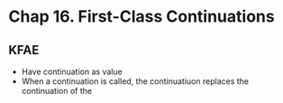 # Chap 16. First-Class Continuations
## KFAE
- Have continuation as value
- When a continuation is called, the continuatiuon replaces the continuation of the 